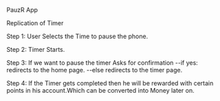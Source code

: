 PauzR App


Replication of Timer



Step 1:
User Selects the Time to pause the phone.

Step 2:
Timer Starts.

Step 3:
If we want to pause the timer
 Asks for confirmation
 --if yes:
  redirects to the home page.
 --else
  redirects to the timer page.
  
Step 4:
If the Timer gets completed then he will be rewarded with certain points in his account.Which can be converted into Money later on.
